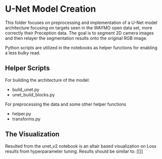 # U-Net Model Creation
This folder focuses on preprocessing and implementation of a U-Net model architecture focusing on targets seen in the WAYMO open data set, more correctly their Preception data. 
The goal is to segment 2D camera images and then relayer the segmentation results onto the original RGB image.

Python scripts are utilized in the notebooks as helper functions for enabling a less bulky read.

## Helper Scripts
For building the architecture of the model:
- build_unet.py
- unet_build_blocks.py

For preprocessing the data and some other helper functions
- helper.py
- transforms.py

## The Visualization 
Resulted from the unet_v2 notebook is an altair based visualization on Loss results from hyperparameter tuning. Results should be similar to:
[[]]
